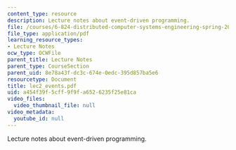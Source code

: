 ```yaml
---
content_type: resource
description: Lecture notes about event-driven programming.
file: /courses/6-824-distributed-computer-systems-engineering-spring-2006/a454f39f5cff9f9fa6526235f25e81ca_lec2_events.pdf
file_type: application/pdf
learning_resource_types:
- Lecture Notes
ocw_type: OCWFile
parent_title: Lecture Notes
parent_type: CourseSection
parent_uid: 8e78a43f-dc3c-674e-0edc-395d857ba5e6
resourcetype: Document
title: lec2_events.pdf
uid: a454f39f-5cff-9f9f-a652-6235f25e81ca
video_files:
  video_thumbnail_file: null
video_metadata:
  youtube_id: null
---
```

Lecture notes about event-driven programming.
